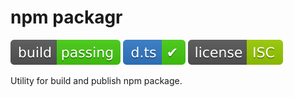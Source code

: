 # npm packagr

![build: passing](https://raw.githubusercontent.com/PavelDymkov/npm-packagr/master/badges/build.svg)
![d.ts: ✔](https://raw.githubusercontent.com/PavelDymkov/npm-packagr/master/badges/dts.svg)
![license: ISC](https://raw.githubusercontent.com/PavelDymkov/npm-packagr/master/badges/license.svg)

Utility for build and publish npm package.
